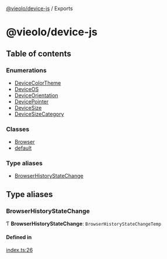 [@vieolo/device-js](README.md) / Exports

# @vieolo/device-js

## Table of contents

### Enumerations

- [DeviceColorTheme](enums/DeviceColorTheme.md)
- [DeviceOS](enums/DeviceOS.md)
- [DeviceOrientation](enums/DeviceOrientation.md)
- [DevicePointer](enums/DevicePointer.md)
- [DeviceSize](enums/DeviceSize.md)
- [DeviceSizeCategory](enums/DeviceSizeCategory.md)

### Classes

- [Browser](classes/Browser.md)
- [default](classes/default.md)

### Type aliases

- [BrowserHistoryStateChange](modules.md#browserhistorystatechange)

## Type aliases

### BrowserHistoryStateChange

Ƭ **BrowserHistoryStateChange**: `BrowserHistoryStateChangeTemp`

#### Defined in

[index.ts:26](https://github.com/Vieolo/device-js/blob/3951077/src/index.ts#L26)
